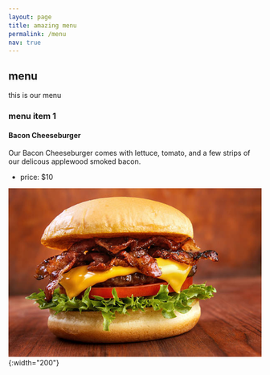 ```yaml
---
layout: page
title: amazing menu
permalink: /menu
nav: true
---
```


## menu

this is our menu


### menu item 1

#### Bacon Cheeseburger
Our Bacon Cheeseburger comes with lettuce, tomato, and a few strips of our delicous applewood smoked bacon. 

- price: $10

![lettuce](assets/images/Bacon_Cheeseburger.JPG){:width="200"}
